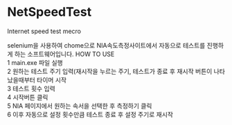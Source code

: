 # NetSpeedTest
Internet speed test mecro
   
   selenium을 사용하여 chome으로 NIA속도측정사이트에서 자동으로 테스트를 진행하게 하는 소프트웨어입니다. 
   HOW TO USE   
1 main.exe 파일 실행   
2 원하는 테스트 주기 입력(재시작을 누르는 주기, 테스트가 종료 후 재시작 버튼이 나타났을때부터 타이머 시작   
3 테스트 횟수 입력   
4 시작버튼 클릭  
5 NIA 페이지에서 원하는 속서을 선택한 후 측정하기 클릭   
6 이후 자동으로 설정 횟수만큼 테스트 종료 후 설정 주기로 재시작
